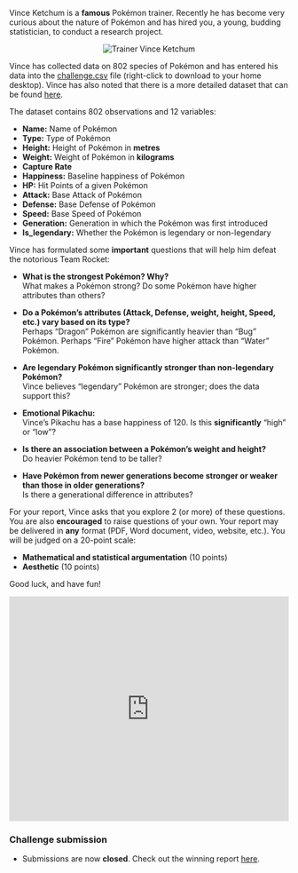 Vince Ketchum is a **famous** Pokémon trainer. Recently he has become very curious about the nature of Pokémon and has hired you, a young, budding statistician, to conduct a research project.

<p align="center"><img class="prof" src="https://merrickmath.github.io/MerrickMath.github.io-PokemonChallenge/trainer.png" alt="Trainer Vince Ketchum"></p>

Vince has collected data on 802 species of Pokémon and has entered his data into the [challenge.csv](https://merrickmath.github.io/MerrickMath.github.io-PokemonChallenge/challenge.csv) file (right-click to download to your home desktop). Vince has also noted that there is a more detailed dataset that can be found [here](https://www.kaggle.com/rounakbanik/pokemon).

The dataset contains 802 observations and 12 variables:

- **Name:** Name of Pokémon
- **Type:** Type of Pokémon
- **Height:** Height of Pokémon in **metres**
- **Weight:** Weight of Pokémon in **kilograms**
- **Capture Rate**
- **Happiness:** Baseline happiness of Pokémon
- **HP:** Hit Points of a given Pokémon
- **Attack:** Base Attack of Pokémon
- **Defense:** Base Defense of Pokémon
- **Speed:** Base Speed of Pokémon
- **Generation:** Generation in which the Pokémon was first introduced
- **Is_legendary:** Whether the Pokémon is legendary or non-legendary

Vince has formulated some **important** questions that will help him defeat the notorious Team Rocket:

- **What is the strongest Pokémon? Why?**  
  What makes a Pokémon strong? Do some Pokémon have higher attributes than others?

- **Do a Pokémon’s attributes (Attack, Defense, weight, height, Speed, etc.) vary based on its type?**  
  Perhaps “Dragon” Pokémon are significantly heavier than “Bug” Pokémon. Perhaps “Fire” Pokémon have higher attack than “Water” Pokémon.

- **Are legendary Pokémon significantly stronger than non-legendary Pokémon?**  
  Vince believes “legendary” Pokémon are stronger; does the data support this?

- **Emotional Pikachu:**  
  Vince’s Pikachu has a base happiness of 120. Is this **significantly** “high” or “low”?

- **Is there an association between a Pokémon’s weight and height?**  
  Do heavier Pokémon tend to be taller?

- **Have Pokémon from newer generations become stronger or weaker than those in older generations?**  
  Is there a generational difference in attributes?

For your report, Vince asks that you explore 2 (or more) of these questions. You are also **encouraged** to raise questions of your own. Your report may be delivered in **any** format (PDF, Word document, video, website, etc.). You will be judged on a 20-point scale:

- **Mathematical and statistical argumentation** (10 points)
- **Aesthetic** (10 points)

Good luck, and have fun!

<p align="center">
  <iframe
    src="https://www.youtube.com/embed/6xKWiCMKKJg"
    title="Pokémon Challenge Video"
    allow="accelerometer; autoplay; encrypted-media; gyroscope; picture-in-picture"
    allowfullscreen
    style="width:100%; max-width:720px; height:405px; border:0;">
  </iframe>
</p>

### Challenge submission
- Submissions are now **closed**. Check out the winning report [here](https://merrickmath.github.io/MerrickMath.github.io-PokemonChallenge/Winner.pdf).
